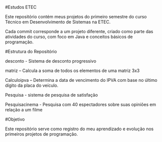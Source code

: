 #Estudos ETEC

Este repositório contém meus projetos do primeiro semestre do curso Técnico em Desenvolvimento de Sistemas na ETEC.

Cada commit corresponde a um projeto diferente, criado como parte das atividades do curso, com foco em Java e conceitos básicos de programação.

#Estrutura do Repositório

desconto - Sistema de desconto progressivo

matriz – Calcula a soma de todos os elementos de uma matriz 3x3

Calculoipva – Determina a data de vencimento do IPVA com base no último dígito da placa do veículo.

Pesquisa - sistema de pesquisa de satisfação 

Pesquisacinema - Pesquisa com 40 espectadores sobre suas opiniões em relação a um filme


#Objetivo

Este repositório serve como registro do meu aprendizado e evolução nos primeiros projetos de programação.
